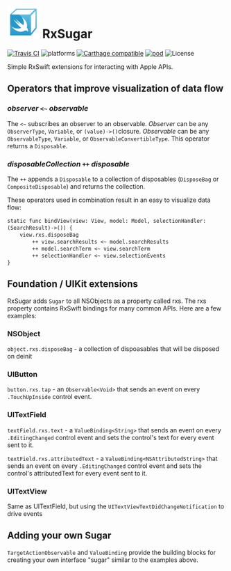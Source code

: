 <img src="RxSugarLogo.png" alt="RxSugar Logo" width="74" height="74">  RxSugar
===

[![Travis CI](https://travis-ci.org/RxSugar/RxSugar.svg?branch=master)](https://travis-ci.org/RxSugar/RxSugar) ![platforms](https://img.shields.io/badge/platforms-iOS%20%7C%20tvOS%20%7C%20watchOS%20%7C%20macOS-333333.svg) [![Carthage compatible](https://img.shields.io/badge/Carthage-compatible-4BC51D.svg?style=flat)](https://github.com/Carthage/Carthage) [![pod](https://img.shields.io/cocoapods/v/RxSugar.svg)](https://cocoapods.org/?q=RxSugar) ![License](https://img.shields.io/badge/license-MIT-blue.svg)

Simple RxSwift extensions for interacting with Apple APIs.

## Operators that improve visualization of data flow

### _observer_ `<~` _observable_

The `<~` subscribes an observer to an observable. 
_Observer_ can be any `ObserverType`, `Variable`, or `(value)->()`closure. 
_Observable_ can be any `ObservableType`, `Variable`, or `ObservableConvertibleType`. 
This operator returns a `Disposable`.

### _disposableCollection_ `++` _disposable_

The `++` appends a `Disposable` to a collection of disposables (`DisposeBag` or `CompositeDisposable`) and returns the collection.

These operators used in combination result in an easy to visualize data flow:
```
static func bindView(view: View, model: Model, selectionHandler:(SearchResult)->()) {
	view.rxs.disposeBag
		++ view.searchResults <~ model.searchResults
		++ model.searchTerm <~ view.searchTerm
		++ selectionHandler <~ view.selectionEvents
}
```
## Foundation / UIKit extensions
RxSugar adds `Sugar` to all NSObjects as a property called rxs. The rxs property contains RxSwift bindings for many common APIs. Here are a few examples:

### NSObject
`object.rxs.disposeBag` - a collection of dispoasables that will be disposed on deinit

### UIButton
`button.rxs.tap` - an `Observable<Void>` that sends an event on every `.TouchUpInside` control event.

### UITextField
`textField.rxs.text` - a `ValueBinding<String>` that sends an event on every `.EditingChanged` control event and sets the control's text for every event sent to it.

`textField.rxs.attributedText` - a `ValueBinding<NSAttributedString>` that sends an event on every `.EditingChanged` control event and sets the control's attributedText for every event sent to it.

### UITextView
Same as UITextField, but using the `UITextViewTextDidChangeNotification` to drive events

## Adding your own Sugar
`TargetActionObservable` and `ValueBinding` provide the building blocks for creating your own interface "sugar" similar to the examples above.
